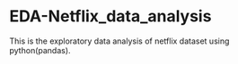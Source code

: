 # EDA-Netflix_data_analysis
This is the exploratory data analysis of netflix dataset using python(pandas).

